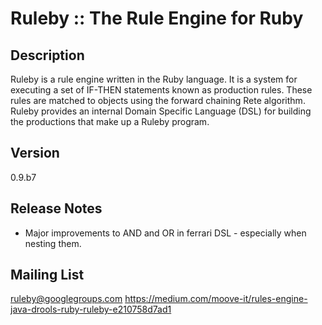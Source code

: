 Ruleby :: The Rule Engine for Ruby
==================================

Description
-----------
Ruleby is a rule engine written in the Ruby language. It is a system for executing a set 
of IF-THEN statements known as production rules. These rules are matched to objects using 
the forward chaining Rete algorithm. Ruleby provides an internal Domain Specific Language 
(DSL) for building the productions that make up a Ruleby program.

Version 
-------
0.9.b7

Release Notes
-------------

  + Major improvements to AND and OR in ferrari DSL - especially when nesting them.

Mailing List
------------
ruleby@googlegroups.com
https://medium.com/moove-it/rules-engine-java-drools-ruby-ruleby-e210758d7ad1
